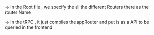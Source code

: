 -> In the Root file , we specify the all the different Routers there as the router Name

-> In the tRPC , it just compiles the appRouter and put is as a API to be queried in the frontend
